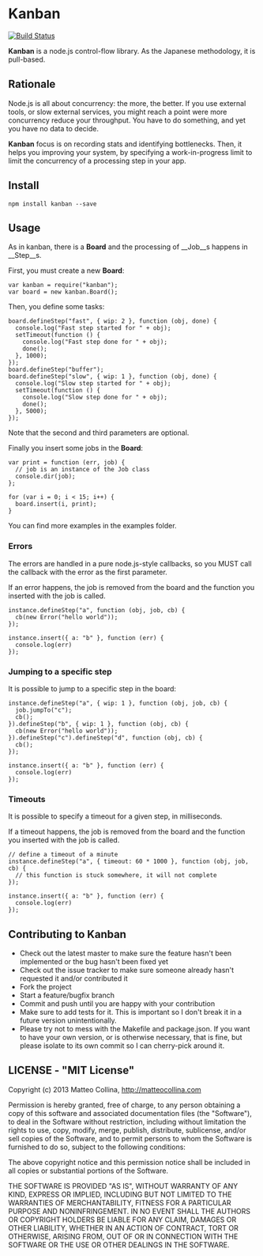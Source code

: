 Kanban
===========

[![Build
Status](https://travis-ci.org/mcollina/kanban.png)](https://travis-ci.org/mcollina/kanban)

__Kanban__ is a node.js control-flow library.
As the Japanese methodology, it is pull-based. 

## Rationale

Node.js is all about concurrency: the more, the better.
If you use external tools, or slow external services,
you might reach a point were more concurrency reduce
your throughput.
You have to do something, and yet you have no data
to decide.

__Kanban__ focus is on recording stats and identifying bottlenecks.
Then, it helps you improving your system, by specifying 
a work-in-progress limit to limit the concurrency
of a processing step in your app.

## Install

```
npm install kanban --save
```

## Usage

As in kanban, there is a __Board__ and the processing of __Job__s
happens in __Step__s.

First, you must create a new __Board__:

```
var kanban = require("kanban");
var board = new kanban.Board();
```

Then, you define some tasks:

```
board.defineStep("fast", { wip: 2 }, function (obj, done) {
  console.log("Fast step started for " + obj);
  setTimeout(function () {
    console.log("Fast step done for " + obj);
    done();
  }, 1000);
});
board.defineStep("buffer");
board.defineStep("slow", { wip: 1 }, function (obj, done) {
  console.log("Slow step started for " + obj);
  setTimeout(function () {
    console.log("Slow step done for " + obj);
    done();
  }, 5000);
});
```

Note that the second and third parameters are optional.

Finally you insert some jobs in the __Board__:
```
var print = function (err, job) {
  // job is an instance of the Job class
  console.dir(job); 
};

for (var i = 0; i < 15; i++) {
  board.insert(i, print);
}
```

You can find more examples in the examples folder.

### Errors

The errors are handled in a pure node.js-style callbacks,
so you MUST call the callback with the error as the
first parameter.

If an error happens, the job is removed from the board
and the function you inserted with the job is called.

```
instance.defineStep("a", function (obj, job, cb) {
  cb(new Error("hello world"));
});

instance.insert({ a: "b" }, function (err) {
  console.log(err)
});
```

### Jumping to a specific step

It is possible to jump to a specific step in the board:

```
instance.defineStep("a", { wip: 1 }, function (obj, job, cb) {
  job.jumpTo("c");
  cb();
}).defineStep("b", { wip: 1 }, function (obj, cb) {
  cb(new Error("hello world"));
}).defineStep("c").defineStep("d", function (obj, cb) {
  cb();
});

instance.insert({ a: "b" }, function (err) {
  console.log(err)
});
```

### Timeouts

It is possible to specify a timeout for a given step, in milliseconds.

If a timeout happens, the job is removed from the board
and the function you inserted with the job is called.

```
// define a timeout of a minute
instance.defineStep("a", { timeout: 60 * 1000 }, function (obj, job, cb) {
  // this function is stuck somewhere, it will not complete
});

instance.insert({ a: "b" }, function (err) {
  console.log(err)
});
```

## Contributing to Kanban

* Check out the latest master to make sure the feature hasn't been
  implemented or the bug hasn't been fixed yet
* Check out the issue tracker to make sure someone already hasn't
  requested it and/or contributed it
* Fork the project
* Start a feature/bugfix branch
* Commit and push until you are happy with your contribution
* Make sure to add tests for it. This is important so I don't break it
  in a future version unintentionally.
* Please try not to mess with the Makefile and package.json. If you
  want to have your own version, or is otherwise necessary, that is
  fine, but please isolate to its own commit so I can cherry-pick around
  it.

## LICENSE - "MIT License"

Copyright (c) 2013 Matteo Collina, http://matteocollina.com

Permission is hereby granted, free of charge, to any person
obtaining a copy of this software and associated documentation
files (the "Software"), to deal in the Software without
restriction, including without limitation the rights to use,
copy, modify, merge, publish, distribute, sublicense, and/or sell
copies of the Software, and to permit persons to whom the
Software is furnished to do so, subject to the following
conditions:

The above copyright notice and this permission notice shall be
included in all copies or substantial portions of the Software.

THE SOFTWARE IS PROVIDED "AS IS", WITHOUT WARRANTY OF ANY KIND,
EXPRESS OR IMPLIED, INCLUDING BUT NOT LIMITED TO THE WARRANTIES
OF MERCHANTABILITY, FITNESS FOR A PARTICULAR PURPOSE AND
NONINFRINGEMENT. IN NO EVENT SHALL THE AUTHORS OR COPYRIGHT
HOLDERS BE LIABLE FOR ANY CLAIM, DAMAGES OR OTHER LIABILITY,
WHETHER IN AN ACTION OF CONTRACT, TORT OR OTHERWISE, ARISING
FROM, OUT OF OR IN CONNECTION WITH THE SOFTWARE OR THE USE OR
OTHER DEALINGS IN THE SOFTWARE.
